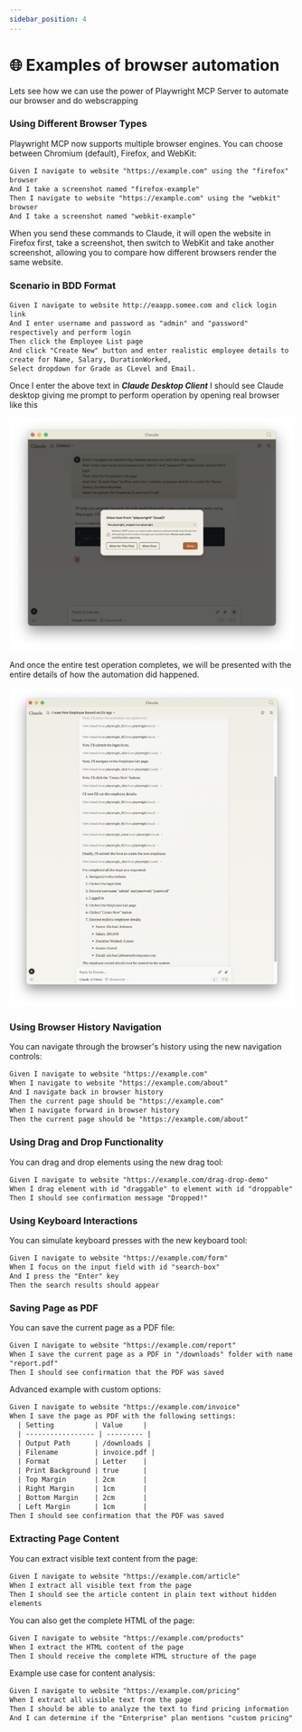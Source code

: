 ```yaml
---
sidebar_position: 4
---
```


# 🌐 Examples of browser automation
Lets see how we can use the power of Playwright MCP Server to automate our browser and do webscrapping

### Using Different Browser Types

Playwright MCP now supports multiple browser engines. You can choose between Chromium (default), Firefox, and WebKit:

```bdd
Given I navigate to website "https://example.com" using the "firefox" browser
And I take a screenshot named "firefox-example"
Then I navigate to website "https://example.com" using the "webkit" browser 
And I take a screenshot named "webkit-example"
```

When you send these commands to Claude, it will open the website in Firefox first, take a screenshot, then switch to WebKit and take another screenshot, allowing you to compare how different browsers render the same website.

### Scenario in BDD Format
```bdd
Given I navigate to website http://eaapp.somee.com and click login link
And I enter username and password as "admin" and "password" respectively and perform login
Then click the Employee List page 
And click "Create New" button and enter realistic employee details to create for Name, Salary, DurationWorked,
Select dropdown for Grade as CLevel and Email.
```

Once I enter the above text in ***Claude Desktop Client*** I should see Claude desktop giving me prompt to perform operation 
by opening real browser like this

![Playwright MCP Server](./img/mcp-execution.png)

And once the entire test operation completes, we will be presented with the entire details of how the automation did happened.

![Playwright MCP Server](./img/mcp-result.png)

### Using Browser History Navigation

You can navigate through the browser's history using the new navigation controls:

```bdd
Given I navigate to website "https://example.com"
When I navigate to website "https://example.com/about"
And I navigate back in browser history
Then the current page should be "https://example.com"
When I navigate forward in browser history
Then the current page should be "https://example.com/about"
```

### Using Drag and Drop Functionality

You can drag and drop elements using the new drag tool:

```bdd
Given I navigate to website "https://example.com/drag-drop-demo"
When I drag element with id "draggable" to element with id "droppable"
Then I should see confirmation message "Dropped!"
```

### Using Keyboard Interactions

You can simulate keyboard presses with the new keyboard tool:

```bdd
Given I navigate to website "https://example.com/form"
When I focus on the input field with id "search-box"
And I press the "Enter" key
Then the search results should appear
```

### Saving Page as PDF

You can save the current page as a PDF file:

```bdd
Given I navigate to website "https://example.com/report"
When I save the current page as a PDF in "/downloads" folder with name "report.pdf"
Then I should see confirmation that the PDF was saved
```

Advanced example with custom options:

```bdd
Given I navigate to website "https://example.com/invoice"
When I save the page as PDF with the following settings:
  | Setting          | Value     |
  | ----------------- | --------- |
  | Output Path      | /downloads |
  | Filename         | invoice.pdf |
  | Format           | Letter    |
  | Print Background | true      |
  | Top Margin       | 2cm       |
  | Right Margin     | 1cm       |
  | Bottom Margin    | 2cm       |
  | Left Margin      | 1cm       |
Then I should see confirmation that the PDF was saved
```

### Extracting Page Content

You can extract visible text content from the page:

```bdd
Given I navigate to website "https://example.com/article"
When I extract all visible text from the page
Then I should see the article content in plain text without hidden elements
```

You can also get the complete HTML of the page:

```bdd
Given I navigate to website "https://example.com/products"
When I extract the HTML content of the page
Then I should receive the complete HTML structure of the page
```

Example use case for content analysis:

```bdd
Given I navigate to website "https://example.com/pricing"
When I extract all visible text from the page
Then I should be able to analyze the text to find pricing information
And I can determine if the "Enterprise" plan mentions "custom pricing"
```